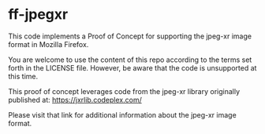 # ff-jpegxr
This code implements a Proof of Concept for supporting the jpeg-xr image format in Mozilla Firefox.

You are welcome to use the content of this repo according to the terms set forth in the LICENSE file.
However, be aware that the code is unsupported at this time.

This proof of concept leverages code from the jpeg-xr library originally published at:
https://jxrlib.codeplex.com/

Please visit that link for additional information about the jpeg-xr image format.
